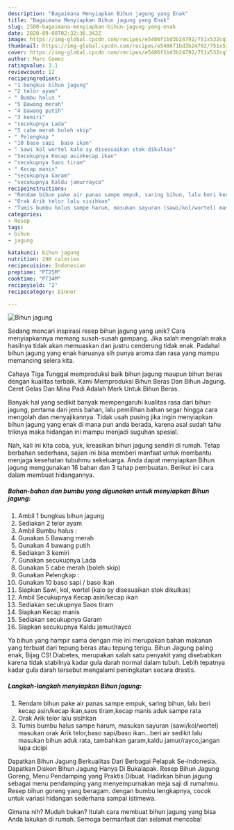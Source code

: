 ```yaml
---
description: "Bagaimana Menyiapkan Bihun jagung yang Enak"
title: "Bagaimana Menyiapkan Bihun jagung yang Enak"
slug: 2508-bagaimana-menyiapkan-bihun-jagung-yang-enak
date: 2020-09-08T02:32:36.342Z
image: https://img-global.cpcdn.com/recipes/e5486f1bd3b24792/751x532cq70/bihun-jagung-foto-resep-utama.jpg
thumbnail: https://img-global.cpcdn.com/recipes/e5486f1bd3b24792/751x532cq70/bihun-jagung-foto-resep-utama.jpg
cover: https://img-global.cpcdn.com/recipes/e5486f1bd3b24792/751x532cq70/bihun-jagung-foto-resep-utama.jpg
author: Marc Gomez
ratingvalue: 3.1
reviewcount: 12
recipeingredient:
- "1 bungkus bihun jagung"
- "2 telor ayam"
- " Bumbu halus "
- "5 Bawang merah"
- "4 bawang putih"
- "3 kemiri"
- "secukupnya Lada"
- "5 cabe merah boleh skip"
- " Pelengkap "
- "10 baso sapi  baso ikan"
- " Sawi kol wortel kalo sy disesuaikan stok dikulkas"
- "Secukupnya Kecap asinkecap ikan"
- "secukupnya Saos tiram"
- " Kecap manis"
- "secukupnya Garam"
- "secukupnya Kaldu jamurrayco"
recipeinstructions:
- "Rendam bihun pake air panas sampe empuk, saring bihun, lalu beri kecap asin/kecap ikan,saos tiram,kecap manis aduk sampe rata"
- "Orak Arik telor lalu sisihkan"
- "Tumis bumbu halus sampe harum, masukan sayuran (sawi/kol/wortel) masukan orak Arik telor,baso sapi/baso ikan...beri air sedikit lalu masukan bihun aduk rata, tambahkan garam,kaldu jamur/rayco,jangan lupa cicipi"
categories:
- Resep
tags:
- bihun
- jagung

katakunci: bihun jagung 
nutrition: 290 calories
recipecuisine: Indonesian
preptime: "PT25M"
cooktime: "PT34M"
recipeyield: "2"
recipecategory: Dinner

---
```



![Bihun jagung](https://img-global.cpcdn.com/recipes/e5486f1bd3b24792/751x532cq70/bihun-jagung-foto-resep-utama.jpg)

Sedang mencari inspirasi resep bihun jagung yang unik? Cara menyiapkannya memang susah-susah gampang. Jika salah mengolah maka hasilnya tidak akan memuaskan dan justru cenderung tidak enak. Padahal bihun jagung yang enak harusnya sih punya aroma dan rasa yang mampu memancing selera kita.

Cahaya Tiga Tunggal memproduksi baik bihun jagung maupun bihun beras dengan kualitas terbaik. Kami Memproduksi Bihun Beras Dan Bihun Jagung. Ceret Gelas Dan Mina Padi Adalah Merk Untuk Bihun Beras.

Banyak hal yang sedikit banyak mempengaruhi kualitas rasa dari bihun jagung, pertama dari jenis bahan, lalu pemilihan bahan segar hingga cara mengolah dan menyajikannya. Tidak usah pusing jika ingin menyiapkan bihun jagung yang enak di mana pun anda berada, karena asal sudah tahu triknya maka hidangan ini mampu menjadi suguhan spesial.


Nah, kali ini kita coba, yuk, kreasikan bihun jagung sendiri di rumah. Tetap berbahan sederhana, sajian ini bisa memberi manfaat untuk membantu menjaga kesehatan tubuhmu sekeluarga. Anda dapat menyiapkan Bihun jagung menggunakan 16 bahan dan 3 tahap pembuatan. Berikut ini cara dalam membuat hidangannya.

<!--inarticleads1-->

##### Bahan-bahan dan bumbu yang digunakan untuk menyiapkan Bihun jagung:

1. Ambil 1 bungkus bihun jagung
1. Sediakan 2 telor ayam
1. Ambil  Bumbu halus :
1. Gunakan 5 Bawang merah
1. Gunakan 4 bawang putih
1. Sediakan 3 kemiri
1. Gunakan secukupnya Lada
1. Gunakan 5 cabe merah (boleh skip)
1. Gunakan  Pelengkap :
1. Gunakan 10 baso sapi / baso ikan
1. Siapkan  Sawi, kol, wortel (kalo sy disesuaikan stok dikulkas)
1. Ambil Secukupnya Kecap asin/kecap ikan
1. Sediakan secukupnya Saos tiram
1. Siapkan  Kecap manis
1. Sediakan secukupnya Garam
1. Siapkan secukupnya Kaldu jamur/rayco


Ya bihun yang hampir sama dengan mie ini merupakan bahan makanan yang terbuat dari tepung beras atau tepung terigu. Bihun Jagung paling enak, Bijag CS! Diabetes, merupakan salah satu penyakit yang disebabkan karena tidak stabilnya kadar gula darah normal dalam tubuh. Lebih tepatnya kadar gula darah tersebut mengalami peningkatan secara drastis. 

<!--inarticleads2-->

##### Langkah-langkah menyiapkan Bihun jagung:

1. Rendam bihun pake air panas sampe empuk, saring bihun, lalu beri kecap asin/kecap ikan,saos tiram,kecap manis aduk sampe rata
1. Orak Arik telor lalu sisihkan
1. Tumis bumbu halus sampe harum, masukan sayuran (sawi/kol/wortel) masukan orak Arik telor,baso sapi/baso ikan...beri air sedikit lalu masukan bihun aduk rata, tambahkan garam,kaldu jamur/rayco,jangan lupa cicipi


Dapatkan Bihun Jagung Berkualitas Dari Berbagai Pelapak Se-Indonesia. Dapatkan Diskon Bihun Jagung Hanya Di Bukalapak. Resep Bihun Jagung Goreng, Menu Pendamping yang Praktis Dibuat. Hadirkan bihun jagung sebagai menu pendamping yang menyempurnakan meja saji di rumahmu. Resep bihun goreng yang beragam. dengan bumbu lengkapnya, cocok untuk variasi hidangan sederhana sampai istimewa. 

Gimana nih? Mudah bukan? Itulah cara membuat bihun jagung yang bisa Anda lakukan di rumah. Semoga bermanfaat dan selamat mencoba!
